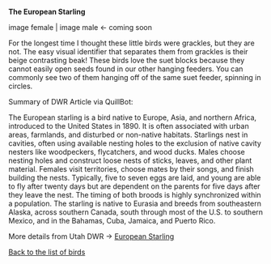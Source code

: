 **The European Starling**

image female | image male <- coming soon

For the longest time I thought these little birds were grackles, but they are not.  The easy visual identifier that separates them from grackles is their beige contrasting beak!
These birds love the suet blocks because they cannot easily open seeds found in our other hanging feeders.  You can commonly see two of them hanging off of the same suet feeder, spinning in circles.

Summary of DWR Article via QuillBot:

The European starling is a bird native to Europe, Asia, and northern Africa, introduced to the United States in 1890. It is often associated with urban areas, farmlands, and disturbed or non-native habitats. Starlings nest in cavities, often using available nesting holes to the exclusion of native cavity nesters like woodpeckers, flycatchers, and wood ducks. Males choose nesting holes and construct loose nests of sticks, leaves, and other plant material. Females visit territories, choose mates by their songs, and finish building the nests. Typically, five to seven eggs are laid, and young are able to fly after twenty days but are dependent on the parents for five days after they leave the nest. The timing of both broods is highly synchronized within a population. The starling is native to Eurasia and breeds from southeastern Alaska, across southern Canada, south through most of the U.S. to southern Mexico, and in the Bahamas, Cuba, Jamaica, and Puerto Rico.

More details from Utah DWR -> [European Starling](https://fieldguide.wildlife.utah.gov/?species=sturnus%20vulgaris)

[Back to the list of birds](/yardbirds)
